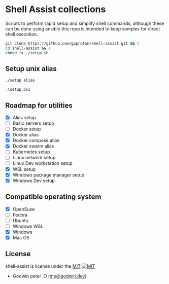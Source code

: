 # Shell Assist collections

Scripts to perform rapid setup and simplify shell commands, although these can be done using ansible this repo is intended to keep samples for direct shell execution.

```bash
git clone https://github.com/gpproton/shell-assist.git && \
cd shell-assist && \
chmod +x ./setup.sh
```

## Setup unix alias

```bash
./setup alias
```

```powershell
.\setup.ps1
```

## Roadmap for utilities
- [x] Alias setup
- [ ] Basic servers setup
- [ ] Docker setup
- [x] Docker alias
- [x] Docker compose alias
- [x] Docker swarm alias
- [ ] Kubernetes setup
- [ ] Linux network setup
- [ ] Linux Dev workstation setup
- [x] WSL setup
- [x] Windows package manager setup
- [x] Windows Dev setup

## Compatible operating system
- [x] OpenSuse
- [ ] Fedora
- [ ] Ubuntu
- [ ] Windows WSL
- [x] Windows
- [x] Mac OS

## License

shell-assist is license under the [MIT](./LICENSE.md) [![MIT](https://img.shields.io/badge/mit-blue.svg?style=flat-square)](./LICENSE.md)

- Godwin peter .O ([me@godwin.dev](mailto:me@godwin.dev))
